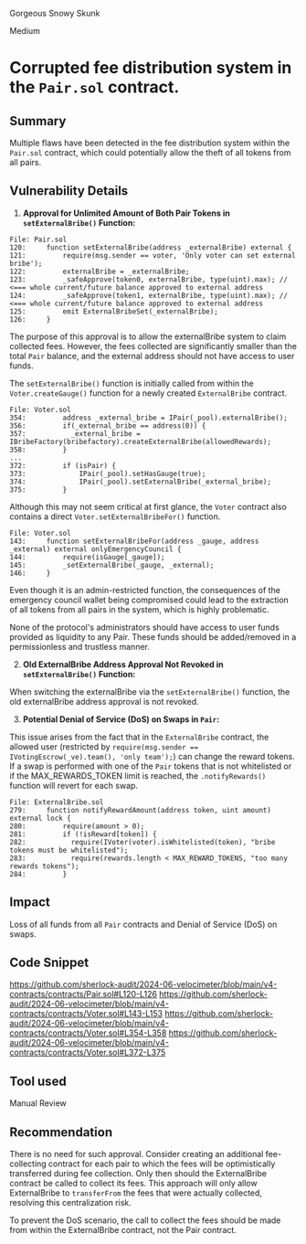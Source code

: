 Gorgeous Snowy Skunk

Medium

# Corrupted fee distribution system in the `Pair.sol` contract.

## Summary

Multiple flaws have been detected in the fee distribution system within the `Pair.sol` contract, which could potentially allow the theft of all tokens from all pairs.

## Vulnerability Details

1. **Approval for Unlimited Amount of Both Pair Tokens in `setExternalBribe()` Function:**

```solidity
File: Pair.sol
120:     function setExternalBribe(address _externalBribe) external {
121:         require(msg.sender == voter, 'Only voter can set external bribe');
122:         externalBribe = _externalBribe;
123:         _safeApprove(token0, externalBribe, type(uint).max); // <=== whole current/future balance approved to external address
124:         _safeApprove(token1, externalBribe, type(uint).max); // <=== whole current/future balance approved to external address
125:         emit ExternalBribeSet(_externalBribe);
126:     }
```

The purpose of this approval is to allow the externalBribe system to claim collected fees. However, the fees collected are significantly smaller than the total `Pair` balance, and the external address should not have access to user funds.

The `setExternalBribe()` function is initially called from within the `Voter.createGauge()` function for a newly created `ExternalBribe` contract.

```solidity
File: Voter.sol
354:         address _external_bribe = IPair(_pool).externalBribe();
356:         if(_external_bribe == address(0)) {
357:           _external_bribe = IBribeFactory(bribefactory).createExternalBribe(allowedRewards);
358:         }
...
372:         if (isPair) {
373:             IPair(_pool).setHasGauge(true);
374:             IPair(_pool).setExternalBribe(_external_bribe);
375:         }
```

Although this may not seem critical at first glance, the `Voter` contract also contains a direct `Voter.setExternalBribeFor()` function.

```solidity
File: Voter.sol
143:     function setExternalBribeFor(address _gauge, address _external) external onlyEmergencyCouncil {
144:         require(isGauge[_gauge]);
145:         _setExternalBribe(_gauge, _external);
146:     }
```

Even though it is an admin-restricted function, the consequences of the emergency council wallet being compromised could lead to the extraction of all tokens from all pairs in the system, which is highly problematic.

None of the protocol's administrators should have access to user funds provided as liquidity to any Pair. These funds should be added/removed in a permissionless and trustless manner.

2. **Old ExternalBribe Address Approval Not Revoked in `setExternalBribe()` Function:**

When switching the externalBribe via the `setExternalBribe()` function, the old externalBribe address approval is not revoked.

3. **Potential Denial of Service (DoS) on Swaps in `Pair`:**

This issue arises from the fact that in the `ExternalBribe` contract, the allowed user (restricted by `require(msg.sender == IVotingEscrow(_ve).team(), 'only team');`) can change the reward tokens. If a swap is performed with one of the `Pair` tokens that is not whitelisted or if the MAX_REWARDS_TOKEN limit is reached, the `.notifyRewards()` function will revert for each swap.

```solidity
File: ExternalBribe.sol
279:     function notifyRewardAmount(address token, uint amount) external lock {
280:         require(amount > 0);
281:         if (!isReward[token]) {
282:           require(IVoter(voter).isWhitelisted(token), "bribe tokens must be whitelisted");
283:           require(rewards.length < MAX_REWARD_TOKENS, "too many rewards tokens");
284:         }
```

## Impact

Loss of all funds from all `Pair` contracts and Denial of Service (DoS) on swaps.

## Code Snippet

https://github.com/sherlock-audit/2024-06-velocimeter/blob/main/v4-contracts/contracts/Pair.sol#L120-L126
https://github.com/sherlock-audit/2024-06-velocimeter/blob/main/v4-contracts/contracts/Voter.sol#L143-L153
https://github.com/sherlock-audit/2024-06-velocimeter/blob/main/v4-contracts/contracts/Voter.sol#L354-L358
https://github.com/sherlock-audit/2024-06-velocimeter/blob/main/v4-contracts/contracts/Voter.sol#L372-L375

## Tool used

Manual Review

## Recommendation

There is no need for such approval. Consider creating an additional fee-collecting contract for each pair to which the fees will be optimistically transferred during fee collection. Only then should the ExternalBribe contract be called to collect its fees. This approach will only allow ExternalBribe to `transferFrom` the fees that were actually collected, resolving this centralization risk.

To prevent the DoS scenario, the call to collect the fees should be made from within the ExternalBribe contract, not the Pair contract.
